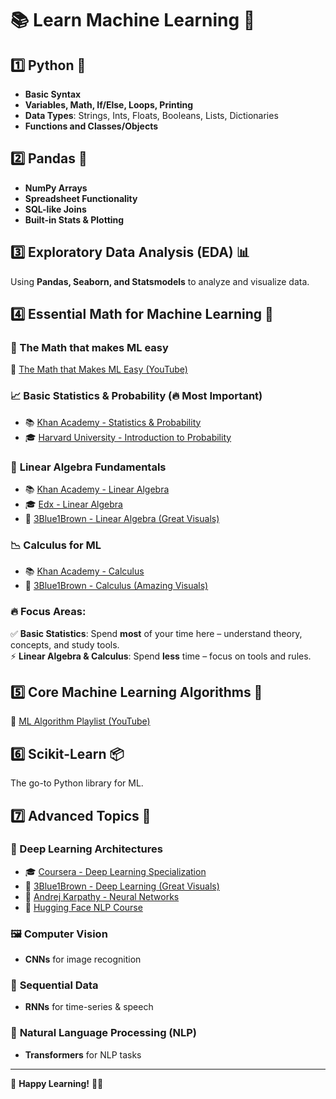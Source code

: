 # 📚 Learn Machine Learning 🚀

## 1️⃣ Python 🐍
- **Basic Syntax**
- **Variables, Math, If/Else, Loops, Printing**
- **Data Types**: Strings, Ints, Floats, Booleans, Lists, Dictionaries
- **Functions and Classes/Objects**

## 2️⃣ Pandas 🐼
- **NumPy Arrays**
- **Spreadsheet Functionality**
- **SQL-like Joins**
- **Built-in Stats & Plotting**

## 3️⃣ Exploratory Data Analysis (EDA) 📊
Using **Pandas, Seaborn, and Statsmodels** to analyze and visualize data.

## 4️⃣ Essential Math for Machine Learning 🔢

### 🧠 The Math that makes ML easy
🎥 [The Math that Makes ML Easy (YouTube)](https://www.youtube.com/watch?v=wOTFGRSUQ6Q&t=0s)

### 📈 **Basic Statistics & Probability** (🔥 Most Important)
- 📚 [Khan Academy - Statistics & Probability](https://www.khanacademy.org/math/statistics-probability)
- 🎓 [Harvard University - Introduction to Probability](https://www.edx.org/learn/probability/harvard-university-introduction-to-probability)

### 🔣 **Linear Algebra Fundamentals**
- 📚 [Khan Academy - Linear Algebra](https://www.khanacademy.org/math/linear-algebra)
- 🎓 [Edx - Linear Algebra](https://www.edx.org/learn/linear-algebra/the-university-of-texas-at-austin-linear-algebra-foundations-to-frontiers)
- 🎥 [3Blue1Brown - Linear Algebra (Great Visuals)](https://www.youtube.com/watch?v=fNk_zzaMoSs&list=PLZHQObOWTQDPD3MizzM2xVFitgF8hE_ab&index=1&t=0s)

### 📉 **Calculus for ML**
- 📚 [Khan Academy - Calculus](https://www.khanacademy.org/math/differential-calculus)
- 🎥 [3Blue1Brown - Calculus (Amazing Visuals)](https://www.youtube.com/watch?v=WUvTyaaNkzM&t=0s)

### 🔥 Focus Areas:
✅ **Basic Statistics**: Spend **most** of your time here – understand theory, concepts, and study tools.  
⚡ **Linear Algebra & Calculus**: Spend **less** time – focus on tools and rules.

## 5️⃣ Core Machine Learning Algorithms 🤖
🎥 [ML Algorithm Playlist (YouTube)](https://www.youtube.com/playlist?list=PLoROMvodv4rPP6braWoRt5UCXYZ71GZIQ)

## 6️⃣ Scikit-Learn 📦
The go-to Python library for ML.

## 7️⃣ Advanced Topics 🚀

### 🧠 Deep Learning Architectures
- 🎓 [Coursera - Deep Learning Specialization](https://www.coursera.org/specializations/deep-learning?irclickid=x-U2gpTSJxyLTxPwUx0Mo3EoUkDXeu01jUFXWo0&irgwc=1#courses)
- 🎥 [3Blue1Brown - Deep Learning (Great Visuals)](https://www.youtube.com/playlist?list=PLZHQObOWTQDNU6R1_67000Dx_ZCJB-3pi)
- 🎥 [Andrej Karpathy - Neural Networks](https://www.youtube.com/playlist?list=PLAqhIrjkxbuWI23v9cThsA9GvCAUhRvKZ)
- 🤗 [Hugging Face NLP Course](https://huggingface.co/learn/nlp-course/chapter1/1)

### 🖼️ **Computer Vision**  
- **CNNs** for image recognition  

### 🔁 **Sequential Data**  
- **RNNs** for time-series & speech  

### 📝 **Natural Language Processing (NLP)**  
- **Transformers** for NLP tasks  

---

🚀 **Happy Learning!** 🎯🔥
